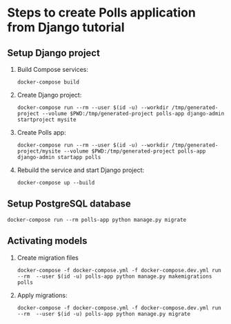 # Steps to create Polls application from Django tutorial

## Setup Django project

1. Build Compose services:
    ```
    docker-compose build
    ```

2. Create Django project:
    ```
    docker-compose run --rm --user $(id -u) --workdir /tmp/generated-project --volume $PWD:/tmp/generated-project polls-app django-admin startproject mysite
    ```

3. Create Polls app:
    ```
    docker-compose run --rm --user $(id -u) --workdir /tmp/generated-project/mysite --volume $PWD:/tmp/generated-project polls-app django-admin startapp polls
    ```

4. Rebuild the service and start Django project:
    ```
    docker-compose up --build
    ```
   
## Setup PostgreSQL database

```
docker-compose run --rm polls-app python manage.py migrate
```

## Activating models

1. Create migration files
    ```
    docker-compose -f docker-compose.yml -f docker-compose.dev.yml run --rm  --user $(id -u) polls-app python manage.py makemigrations polls
    ```

2. Apply migrations:
    ```
    docker-compose -f docker-compose.yml -f docker-compose.dev.yml run --rm  --user $(id -u) polls-app python manage.py migrate
    ```
